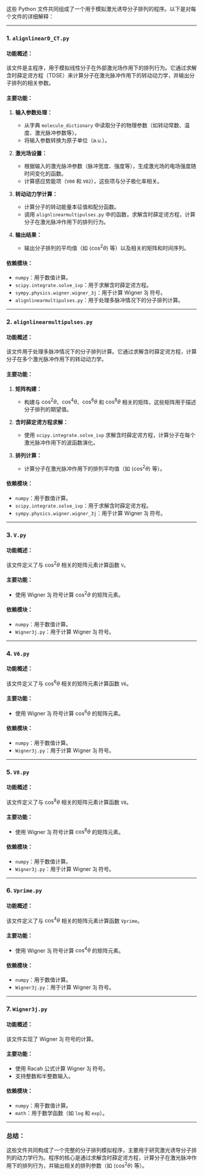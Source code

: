 这些 Python 文件共同组成了一个用于模拟激光诱导分子排列的程序。以下是对每个文件的详细解释：

---

### **1. `alignlinearD_CT.py`**

#### **功能概述：**
该文件是主程序，用于模拟线性分子在外部激光场作用下的排列行为。它通过求解含时薛定谔方程（TDSE）来计算分子在激光脉冲作用下的转动动力学，并输出分子排列的相关参数。

#### **主要功能：**
1. **输入参数处理：**
   - 从字典 `molecule_dictionary` 中读取分子的物理参数（如转动常数、温度、激光脉冲参数等）。
   - 将输入参数转换为原子单位（a.u.）。

2. **激光场设置：**
   - 根据输入的激光脉冲参数（脉冲宽度、强度等），生成激光场的电场强度随时间变化的函数。
   - 计算感应势能项（`V00` 和 `V02`），这些项与分子极化率相关。

3. **转动动力学计算：**
   - 计算分子的转动能量本征值和配分函数。
   - 调用 `alignlinearmultipulses.py` 中的函数，求解含时薛定谔方程，计算分子在激光脉冲作用下的排列行为。

4. **输出结果：**
   - 输出分子排列的平均值（如 $\langle \cos^2 \theta \rangle$ 等）以及相关的矩阵和时间序列。

#### **依赖模块：**
- `numpy`：用于数值计算。
- `scipy.integrate.solve_ivp`：用于求解含时薛定谔方程。
- `sympy.physics.wigner.wigner_3j`：用于计算 Wigner 3j 符号。
- `alignlinearmultipulses.py`：用于处理多脉冲情况下的分子排列计算。

---

### **2. `alignlinearmultipulses.py`**

#### **功能概述：**
该文件用于处理多脉冲情况下的分子排列计算。它通过求解含时薛定谔方程，计算分子在多个激光脉冲作用下的转动动力学。

#### **主要功能：**
1. **矩阵构建：**
   - 构建与 $\cos^2 \theta$、$\cos^4 \theta$、$\cos^6 \theta$ 和 $\cos^8 \theta$ 相关的矩阵，这些矩阵用于描述分子排列的期望值。

2. **含时薛定谔方程求解：**
   - 使用 `scipy.integrate.solve_ivp` 求解含时薛定谔方程，计算分子在每个激光脉冲作用下的波函数演化。

3. **排列计算：**
   - 计算分子在激光脉冲作用下的排列平均值（如 $\langle \cos^2 \theta \rangle$ 等）。

#### **依赖模块：**
- `numpy`：用于数值计算。
- `scipy.integrate.solve_ivp`：用于求解含时薛定谔方程。
- `sympy.physics.wigner.wigner_3j`：用于计算 Wigner 3j 符号。

---

### **3. `V.py`**

#### **功能概述：**
该文件定义了与 $\cos^2 \theta$ 相关的矩阵元素计算函数 `V`。

#### **主要功能：**
- 使用 Wigner 3j 符号计算 $\cos^2 \theta$ 的矩阵元素。

#### **依赖模块：**
- `numpy`：用于数值计算。
- `Wigner3j.py`：用于计算 Wigner 3j 符号。

---

### **4. `V6.py`**

#### **功能概述：**
该文件定义了与 $\cos^6 \theta$ 相关的矩阵元素计算函数 `V6`。

#### **主要功能：**
- 使用 Wigner 3j 符号计算 $\cos^6 \theta$ 的矩阵元素。

#### **依赖模块：**
- `numpy`：用于数值计算。
- `Wigner3j.py`：用于计算 Wigner 3j 符号。

---

### **5. `V8.py`**

#### **功能概述：**
该文件定义了与 $\cos^8 \theta$ 相关的矩阵元素计算函数 `V8`。

#### **主要功能：**
- 使用 Wigner 3j 符号计算 $\cos^8 \theta$ 的矩阵元素。

#### **依赖模块：**
- `numpy`：用于数值计算。
- `Wigner3j.py`：用于计算 Wigner 3j 符号。

---

### **6. `Vprime.py`**

#### **功能概述：**
该文件定义了与 $\cos^4 \theta$ 相关的矩阵元素计算函数 `Vprime`。

#### **主要功能：**
- 使用 Wigner 3j 符号计算 $\cos^4 \theta$ 的矩阵元素。

#### **依赖模块：**
- `numpy`：用于数值计算。
- `Wigner3j.py`：用于计算 Wigner 3j 符号。

---

### **7. `Wigner3j.py`**

#### **功能概述：**
该文件实现了 Wigner 3j 符号的计算。

#### **主要功能：**
- 使用 Racah 公式计算 Wigner 3j 符号。
- 支持整数和半整数输入。

#### **依赖模块：**
- `numpy`：用于数值计算。
- `math`：用于数学函数（如 `log` 和 `exp`）。

---

### **总结：**
这些文件共同构成了一个完整的分子排列模拟程序，主要用于研究激光诱导分子排列的动力学行为。程序的核心是通过求解含时薛定谔方程，计算分子在激光脉冲作用下的排列行为，并输出相关的排列参数（如 $\langle \cos^2 \theta \rangle$ 等）。